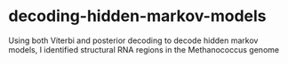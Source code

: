 # decoding-hidden-markov-models
Using both Viterbi and posterior decoding to decode hidden markov models, I identified structural RNA regions in the Methanococcus genome
